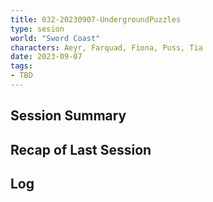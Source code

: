 ```yaml
---
title: 032-20230907-UndergroundPuzzles
type: sesion
world: "Sword Coast"
characters: Aeyr, Farquad, Fiona, Puss, Tia
date: 2023-09-07
tags: 
- TBD
---
```


## Session Summary

## Recap of Last Session

## Log

